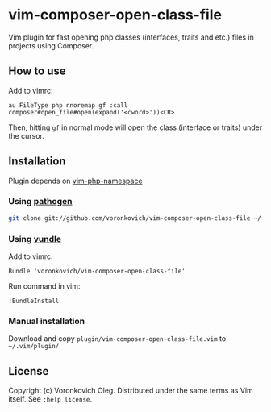 # vim-composer-open-class-file

Vim plugin for fast opening php classes (interfaces, traits and etc.) files in projects using Composer.

## How to use

Add to vimrc:

``` vim
au FileType php nnoremap gf :call composer#open_file#open(expand('<cword>'))<CR>
```

Then, hitting `gf` in normal mode will open the class (interface or traits) under the cursor.

## Installation

Plugin depends on [vim-php-namespace](https://github.com/arnaud-lb/vim-php-namespace)

### Using [pathogen](https://github.com/tpope/vim-pathogen)

``` sh
git clone git://github.com/voronkovich/vim-composer-open-class-file ~/.vim/bundle/vim-composer-open-class-file
```

### Using [vundle](https://github.com/gmarik/vundle)

Add to vimrc:

``` vim
Bundle 'voronkovich/vim-composer-open-class-file'
```

Run command in vim:

``` vim
:BundleInstall
```

### Manual installation

Download and copy `plugin/vim-composer-open-class-file.vim` to `~/.vim/plugin/`

## License

Copyright (c) Voronkovich Oleg.  Distributed under the same terms as Vim itself.
See `:help license`.
